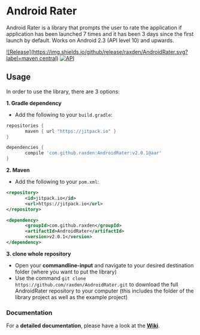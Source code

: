Android Rater
==========

Android Rater is a library that prompts the user to rate the application if application has been launched 7 times and it has been 3 days since the first launch by default. Works on Android 2.3 (API level 10) and upwards.

[![Release](https://img.shields.io/github/release/raxden/AndroidRater.svg?label=maven central)](https://jitpack.io/#raxden/AndroidRater/) [![API](https://img.shields.io/badge/API-10%2B-green.svg?style=flat)](https://android-arsenal.com/api?level=10)

## Usage

In order to use the library, there are 3 options:

**1. Gradle dependency**

 - 	Add the following to your `build.gradle`:
 ```gradle
repositories {
	    maven { url "https://jitpack.io" }
}

dependencies {
	    compile 'com.github.raxden:AndroidRater:v2.0.1@aar'
}
```

**2. Maven**
- Add the following to your `pom.xml`:
 ```xml
<repository>
       	<id>jitpack.io</id>
	    <url>https://jitpack.io</url>
</repository>

<dependency>
	    <groupId>com.github.raxden</groupId>
	    <artifactId>AndroidRater</artifactId>
	    <version>v2.0.1</version>
</dependency>
```

**3. clone whole repository**
 - Open your **commandline-input** and navigate to your desired destination folder (where you want to put the library)
 - Use the command `git clone https://github.com/raxden/AndroidRater.git` to download the full AndroidRater repository to your computer (this includes the folder of the library project as well as the example project)

### Documentation 

For a **detailed documentation**, please have a look at the [**Wiki**](https://github.com/raxden/AndroidRater/wiki).
